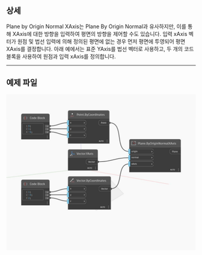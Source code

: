 ## 상세
Plane by Origin Normal XAxis는 Plane By Origin Normal과 유사하지만, 이를 통해 XAxis에 대한 방향을 입력하여 평면의 방향을 제어할 수도 있습니다. 입력 xAxis 벡터가 원점 및 법선 입력에 의해 정의된 평면에 없는 경우 먼저 평면에 투영되어 평면 XAxis를 결정합니다. 아래 예에서는 표준 YAxis를 법선 벡터로 사용하고, 두 개의 코드 블록을 사용하여 원점과 입력 xAxis를 정의합니다.
___
## 예제 파일

![ByOriginNormalXAxis](./Autodesk.DesignScript.Geometry.Plane.ByOriginNormalXAxis_img.jpg)

